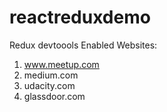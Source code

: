 # reactreduxdemo

Redux devtoools Enabled Websites:

1. www.meetup.com
2. medium.com
3. udacity.com
4. glassdoor.com
